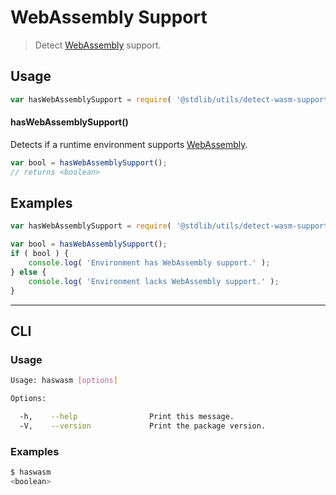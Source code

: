 # WebAssembly Support

> Detect [WebAssembly][webassembly] support.

<section class="usage">

## Usage

``` javascript
var hasWebAssemblySupport = require( '@stdlib/utils/detect-wasm-support' );
```

#### hasWebAssemblySupport()

Detects if a runtime environment supports [WebAssembly][webassembly].

``` javascript
var bool = hasWebAssemblySupport();
// returns <boolean>
```

</section>

<!-- /.usage -->


<section class="examples">

## Examples

``` javascript
var hasWebAssemblySupport = require( '@stdlib/utils/detect-wasm-support' );

var bool = hasWebAssemblySupport();
if ( bool ) {
    console.log( 'Environment has WebAssembly support.' );
} else {
    console.log( 'Environment lacks WebAssembly support.' );
}
```

</section>

<!-- /.examples -->


---

<section class="cli">

## CLI

<section class="usage">

### Usage

``` bash
Usage: haswasm [options]

Options:

  -h,    --help                Print this message.
  -V,    --version             Print the package version.
```

</section>

<!-- /.usage -->

<section class="examples">

### Examples

``` bash
$ haswasm
<boolean>
```

</section>

<!-- /.examples -->

</section>

<!-- /.cli -->


<section class="links">

[webassembly]: http://webassembly.org/

</section>

<!-- /.links -->
